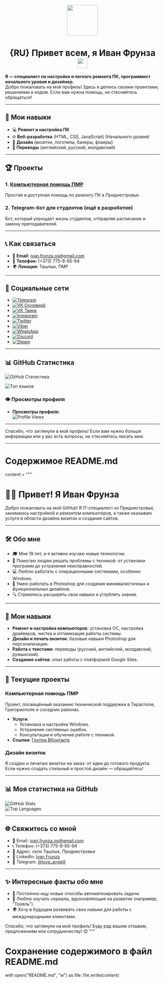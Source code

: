 <!--                         РУССКАЯ ВЕРСИЯ                         -->
<div id="header" align="center">
  <img src="https://media.giphy.com/media/M9gbBd9nbDrOTu1Mqx/giphy.gif" width="100"/>
</div>

<h1 align="center">{RU} Привет всем, я Иван Фрунза
<img src="https://github.com/blackcater/blackcater/raw/main/images/Hi.gif" height="32"/></h1>

**Я — специалист по настройке и легкого ремонта ПК, программист начального уровня и дизайнер.**  
Добро пожаловать на мой профиль! Здесь я делюсь своими проектами, решениями и кодом. Если вам нужна помощь, не стесняйтесь обращаться!

---

## 🌟 Мои навыки

- 💻 **Ремонт и настройка ПК**
- 🌐 **Веб-разработка** (HTML, CSS, JavaScript) (Начального уровня)
- 🎨 **Дизайн** (визитки, логотипы, банеры, флаеры)
- 📜 **Переводы** (английский, русский, молдавский)

---

## 🏆 Проекты

### 1. **[Компьютерная помощь ПМР](https://vk.com/pc_help_pmr)**
Простая и доступная помощь по ремонту ПК в Приднестровье.

### 2. **Telegram-бот для студентов (ещё в разроботке)**
Бот, который упрощает жизнь студентов, отправляя расписание и замену преподавателей.

---

## 📞 Как связаться

- 📧 **Email:** [ivan.frunza.os@gmail.com](mailto:ivan.frunza.os@gmail.com)
- 📱 **Телефон:** (+373) 775-8-65-94
- 🌍 **Локация:** Ташлык, ПМР

---

## 📱 Социальные сети

- [![Telegram](https://img.shields.io/badge/Telegram-2CA5E0?style=for-the-badge&logo=telegram&logoColor=white)](https://t.me/love_angelll)
- [![VK Основной](https://img.shields.io/badge/VK%20Основной-4A76A8?style=for-the-badge&logo=vk&logoColor=white)](https://vk.com/love_angelll)
- [![VK Твинк](https://img.shields.io/badge/VK%20Твинк-4A76A8?style=for-the-badge&logo=vk&logoColor=white)](https://vk.com/lover_kotik)
- [![Instagram](https://img.shields.io/badge/Instagram-E4405F?style=for-the-badge&logo=instagram&logoColor=white)](https://instagram.com/devil_kotik)
- [![Twitter](https://img.shields.io/badge/Twitter-1DA1F2?style=for-the-badge&logo=twitter&logoColor=white)](https://twitter.com/ivan_frunza)
- [![Viber](https://img.shields.io/badge/Viber-8B66A9?style=for-the-badge&logo=viber&logoColor=white)](viber://chat?number=%2B37377586594)
- [![WhatsApp](https://img.shields.io/badge/WhatsApp-25D366?style=for-the-badge&logo=whatsapp&logoColor=white)](https://wa.me/37377586594)
- [![Discord](https://img.shields.io/badge/Discord-5865F2?style=for-the-badge&logo=discord&logoColor=white)](https://discord.com)
- [![Steam](https://img.shields.io/badge/Steam-000000?style=for-the-badge&logo=steam&logoColor=white)](https://steamcommunity.com/id/love_angelll/)

---

## 📊 GitHub Статистика

![GitHub Статистика](https://github-readme-stats.vercel.app/api?username=love-angelll&show_icons=true&count_private=true&theme=tokyonight)

![Топ языков](https://github-readme-stats.vercel.app/api/top-langs/?username=love-angelll&layout=compact&theme=tokyonight)

### 👁️ Просмотры профиля
- **Просмотры профиля:**<br>![Profile Views](https://komarev.com/ghpvc/?username=love-angelll&label=Profile%20Views&color=blue)

---

Спасибо, что заглянули в мой профиль! Если вам нужно больше информации или у вас есть вопросы, не стесняйтесь писать мне.

---

# Содержимое README.md
content = """
# 👨‍💻 Привет! Я Иван Фрунза  

Добро пожаловать на мой GitHub! Я IT-специалист из Приднестровья, занимаюсь настройкой и ремонтом компьютеров, а также оказываю услуги в области дизайна визиток и создания сайтов.  

---

## 🛠 Обо мне  
- 🎓 Мне 19 лет, и я активно изучаю новые технологии.  
- 🌟 Помогаю людям решать проблемы с техникой: от установки программ до устранения неисправностей.  
- 💻 Люблю работать с операционными системами, особенно Windows.  
- 🎨 Умею работать в Photoshop для создания минималистичных и функциональных дизайнов.  
- 🔍 Стремлюсь расширять свои навыки и углублять знания.  

---

## 🔧 Мои навыки  
- **Ремонт и настройка компьютеров**: установка ОС, настройка драйверов, чистка и оптимизация работы системы.  
- **Дизайн и печать визиток**: базовые навыки Photoshop для персонализации.  
- **Работа с текстами**: переводы (русский, английский, молдавский, румынский).  
- **Создание сайтов**: опыт работы с платформой Google Sites.  

---

## 📂 Текущие проекты  
### **Компьютерная помощь ПМР**  
Проект, посвящённый оказанию технической поддержки в Тирасполе, Григориополе и соседних районах.  

- **Услуги**:  
  - Установка и настройка Windows.  
  - Устранение системных ошибок.  
  - Консультации и обучение работе с техникой.  
- **Ссылки**: [Группа ВКонтакте](https://vk.com/pc_help_pmr).  

### **Дизайн визиток**  
Я создаю и печатаю визитки на заказ: от идеи до готового продукта. Если нужно создать стильный и простой дизайн — обращайтесь!  

---

## 📊 Моя статистика на GitHub  
![GitHub Stats](https://github-readme-stats.vercel.app/api?username=love-angelll&show_icons=true&theme=radical)  
![Top Languages](https://github-readme-stats.vercel.app/api/top-langs/?username=love-angelll&layout=compact&theme=radical)  

---

## 🌐 Свяжитесь со мной  
- 📧 Email: ivan.frunza.os@gmail.com  
- 📞 Телефон: (+373) 775-8-65-94  
- 🏡 Адрес: село Ташлык, Приднестровье  
- 💼 LinkedIn: [Ivan Frunza](https://www.linkedin.com)  
- 💬 Telegram: [@love_angelll](https://t.me/ivanfrunza)  

---

## ✨ Интересные факты обо мне  
- 🚀 Постоянно ищу новые способы автоматизировать задачи.  
- 📖 Люблю изучать сериалы, вдохновляющие на развитие (например, "Тонель").  
- 🌍 Хочу в будущем развивать свои навыки для работы с международными клиентами.  

Спасибо, что заглянули на мой профиль! Буду рад вашим отзывам, предложениям или сотрудничеству! 😊
"""

# Сохранение содержимого в файл README.md
with open("README.md", "w") as file:
    file.write(content)